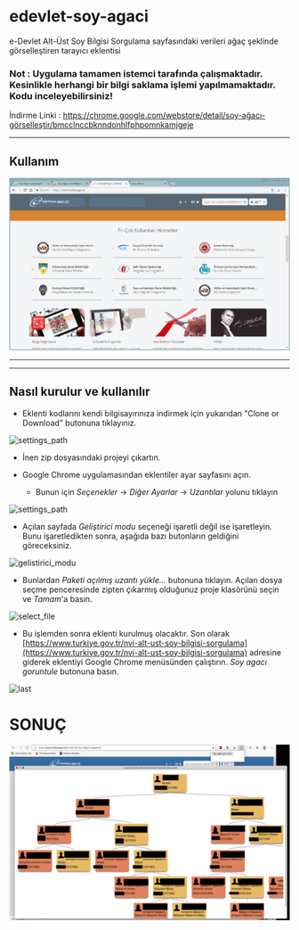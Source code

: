 # edevlet-soy-agaci
e-Devlet Alt-Üst Soy Bilgisi Sorgulama sayfasındaki verileri ağaç şeklinde görselleştiren tarayıcı eklentisi

### Not : Uygulama tamamen istemci tarafında çalışmaktadır. Kesinlikle herhangi bir bilgi saklama işlemi yapılmamaktadır. Kodu inceleyebilirsiniz!


İndirme Linki : https://chrome.google.com/webstore/detail/soy-ağacı-görselleştir/bmcclnccbknndonhlfphpomnkamjgeje

----
## Kullanım 

![](https://raw.githubusercontent.com/agtokty/edevlet-soy-agaci/master/soy_agaci_gif.gif)

---- 
----

## Nasıl kurulur ve kullanılır

* Eklenti kodlarını kendi bilgisayırınıza indirmek için yukarıdan "Clone or Download" butonuna tıklayınız. 

![settings_path](https://i.hizliresim.com/EPyPbn.png)

* İnen zip dosyasındaki projeyi çıkartın.

* Google Chrome uygulamasından eklentiler ayar sayfasını açın.
    * Bunun için _Seçenekler_ -> _Diğer Ayarlar_ -> _Uzantılar_ yolunu tıklayın
    
![settings_path](https://i.hizliresim.com/MdaajM.png)

* Açılan sayfada _Geliştirici modu_ seçeneği işaretli değil ise işaretleyin. Bunu işaretledikten sonra, aşağıda bazı butonların geldiğini göreceksiniz.

![gelistirici_modu](https://i.hizliresim.com/gO99Q0.png)

* Bunlardan _Paketi açılmış uzantı yükle..._ butonuna tıklayın. Açılan dosya seçme penceresinde zipten çıkarmış olduğunuz proje klasörünü seçin ve _Tamam_'a basın.

![select_file](https://i.hizliresim.com/qGJJzZ.png)

* Bu işlemden sonra eklenti kurulmuş olacaktır. Son olarak [https://www.turkiye.gov.tr/nvi-alt-ust-soy-bilgisi-sorgulama](https://www.turkiye.gov.tr/nvi-alt-ust-soy-bilgisi-sorgulama) adresine giderek eklentiyi Google Chrome menüsünden çalıştırın. _Soy agacı goruntule_ butonuna basın.


![last](https://i.hizliresim.com/9mDDjZ.png)

# SONUÇ

![last](result.png)
